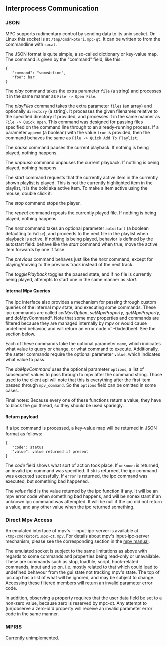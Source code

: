 ## Interprocess Communication

### JSON

MPC supports rudimentary control by sending data to its unix socket.  On Linux
this socket is at `/tmp/cmdrkotori.mpc-qt`.  It can be written to from the
commandline with `socat`.

The JSON format is quite simple, a so-called dictionary or key-value map.  The
command is given by the "command" field, like this:

```
{
   "command": "someAction",
   "foo": bar
}
```

The *play* command takes the extra parameter `file` (a string) and processes
it in the same manner as `File -> Open File`.

The *playFiles* command takes the extra parameter `files` (an array) and
optionally `directory` (a string).  It processes the given filenames relative
to the specified directory if provided, and processes it in the same manner as
`File -> Quick Open`.  This command was designed for passing files specified
on the command line through to an already-running process. If a parameter
`append` (a boolean) with the value `true` is provided, then the command
behaves the same as `File -> Quick Add To Playlist`.

The *pause* command pauses the current playback.  If nothing is being played,
nothing happens.

The *unpause* command unpauses the current playback.  If nothing is being
played, nothing happens.

The *start* command requests that the currently active item in the currently
shown playlist is played.  This is not the currently highlighted item in the
playlist, it is the bold aka active item.  To make a item active using the
mouse, double click it.

The *stop* command stops the player.

The *repeat* command repeats the currently played file.  If nothing is being
played, nothing happens.

The *next* command takes an optional parameter `autostart` (a boolean
defaulting to `false`), and proceeds to the next file in the playlist when
playback is active.  If nothing is being played, behavior is defined by the
autostart field: behave like the *start* command when true, move the active
item forwards by one if false.

The *previous* command behaves just like the *next* command, except for
playing/moving to the previous track instead of the next track.

The *togglePlayback* toggles the paused state, and if no file is currently
being played, attempts to start one in the same manner as *start*.


#### Internal Mpv Queries

The ipc interface also provides a mechanism for passing through custom queries
of the internal mpv state, and executing some commands.  These ipc commands
are called *setMpvOption*, *setMpvProperty*, *getMpvProperty*, and
doMpvCommand*.  Note that some mpv properties and commands are filtered
because they are managed internally by mpv or would cause undefined behavior,
and will return an error code of -0xdedbeef.  See the section below.

Each of these commands take the optional parameter `name`, which indicates
what value to query or change, or what command to execute.  Additionally, the
setter commands require the optional parameter `value`, which indicates what
value to pass.

The *doMpvCommand* uses the optional parameter `options`, a list of subsequent
values to pass through to mpv after the command string.  Those used to the
client api will note that this is everything after the first item passed
through `mpv_command`.  So the `options` field can be omitted in some cases.

Final notes:  Because every one of these functions return a value, they have
to block the gui thread, so they should be used sparingly.


#### Return payload

If a ipc command is processed, a key-value map will be returned in JSON format
as follows:

```
{
   "code": status
   "value": value returned if present
}
```

The *code* field shows what sort of action took place.  If `unknown` is
returned, an invalid ipc command was specified.  If `ok` is returned, the
ipc command was executed sucessfully.  If `error` is returned, the ipc command
was executed, but something bad happened.

The *value* field is the value returned by the ipc function if any.  It will
be an mpv error code when something bad happens, and will be nonexistant if an
unknown ipc command was attempted.  It will be null if the ipc did not return
a value, and any other value when the ipc returned something.


### Direct Mpv Access

An emulated interface of mpv's --input-ipc-server is available at
`/tmp/cmdrkotori.mpc-qt.mpv`.  For details about mpv's input-ipc-server
mechanism, please see the corresponding section in the [mpv manual].

The emulated socket is subject to the same limitations as above with regards
to some commands and properties being read-only or unavailable.  These are
commands such as stop, loadfile, script, hook-related commands, input and so
on.  i.e. mostly related to that which could lead to undefined behavour from
the gui state not tracking mpv's state.  The top of ipc.cpp has a list of
what will be ignored, and may be subject to change.  Accessing these filtered
members will return an invalid parameter error code.

In addition, observing a property requires that the user data field be set to
a non-zero value, because zero is reserved by mpc-qt.  Any attempt to
(un)observe a zero-id'd property will receive an invalid parameter error
code in the same manner.


### MPRIS

Currently unimplemented.


[mpv manual]:https://github.com/mpv-player/mpv/blob/master/DOCS/man/ipc.rst
